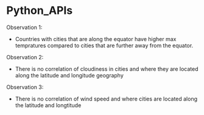 # Python_APIs

Observation 1:
- Countries with cities that are along the equator have higher max tempratures compared to cities that are further away from the equator. 

Observation 2:
- There is no correlation of cloudiness in cities and where they are located along the latitude and longitude geography

Observation 3:
- There is no correlation of wind speed and where cities are located along the latitude and longtitude
